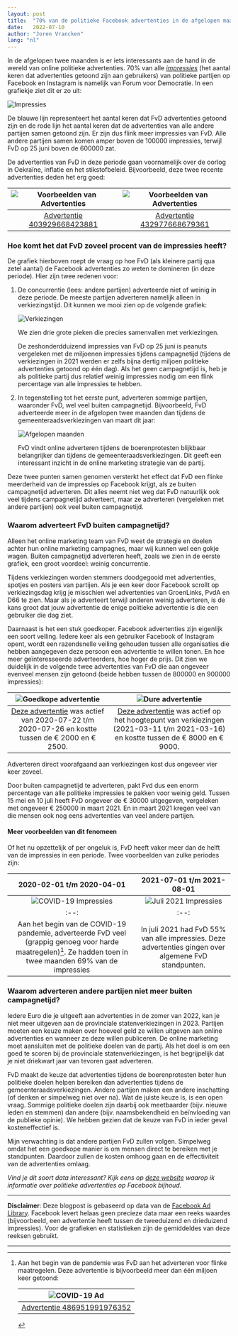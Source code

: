 ```yaml
---
layout: post
title:  "70% van de politieke Facebook advertenties in de afgelopen maanden waren van Forum voor Democratie"
date:   2022-07-10
author: "Joren Vrancken"
lang: "nl"
---
```


In de afgelopen twee maanden is er iets interessants aan de hand in de wereld van online politieke advertenties. 70% van alle [_impressies_](https://www.facebook.com/business/help/675615482516035) (het aantal keren dat advertenties getoond zijn aan gebruikers) van politieke partijen op Facebook en Instagram is namelijk van Forum voor Democratie. In een grafiekje ziet dit er zo uit:

![Impressies](/assets/fvd-ads-june/impressions.png)

De blauwe lijn representeert het aantal keren dat FvD advertenties getoond zijn en de rode lijn het aantal keren dat de advertenties van alle andere partijen samen getoond zijn. Er zijn dus flink meer impressies van FvD. Alle andere partijen samen komen amper boven de 100000 impressies, terwijl FvD op 25 juni boven de 600000 zat.

De advertenties van FvD in deze periode gaan voornamelijk over de oorlog in Oekraïne, inflatie en het stikstofbeleid. Bijvoorbeeld, deze twee recente advertenties deden het erg goed:

| ![Voorbeelden van Advertenties](/assets/fvd-ads-june/example1.png) | ![Voorbeelden van Advertenties](/assets/fvd-ads-june/example2.png) |
| :--: | :--: |
| [Advertentie 403929668423881](https://www.facebook.com/ads/library/?id=403929668423881) | [Advertentie 432977668679361](https://www.facebook.com/ads/library/?id=432977668679361) |

### Hoe komt het dat FvD zoveel procent van de impressies heeft?
De grafiek hierboven roept de vraag op hoe FvD (als kleinere partij qua zetel aantal) de Facebook advertenties zo weten te domineren (in deze periode). Hier zijn twee redenen voor:

1. De concurrentie (lees: andere partijen) adverteerde niet of weinig in deze periode. De meeste partijen adverteren namelijk alleen in verkiezingstijd. Dit kunnen we mooi zien op de volgende grafiek:

    ![Verkiezingen](/assets/fvd-ads-june/elections.png)

    We zien drie grote pieken die precies samenvallen met verkiezingen.

    De zeshonderdduizend impressies van FvD op 25 juni is peanuts vergeleken met de miljoenen impressies tijdens campagnetijd (tijdens de verkiezingen in 2021 werden er zelfs bijna dertig miljoen politieke advertenties getoond op één dag). Als het geen campagnetijd is, heb je als politieke partij dus relatief weinig impressies nodig om een flink percentage van alle impressies te hebben.

2. In tegenstelling tot het eerste punt, adverteren sommige partijen, waaronder FvD, wel veel buiten campagnetijd. Bijvoorbeeld, FvD adverteerde meer in de afgelopen twee maanden dan tijdens de gemeenteraadsverkiezingen van maart dit jaar:

    ![Afgelopen maanden](/assets/fvd-ads-june/last-months.png)

    FvD vindt online adverteren tijdens de boerenprotesten blijkbaar belangrijker dan tijdens de gemeenteraadsverkiezingen. Dit geeft een interessant inzicht in de online marketing strategie van de partij.

Deze twee punten samen genomen versterkt het effect dat FvD een flinke meerderheid van de impressies op Facebook krijgt, als ze buiten campagnetijd adverteren. Dit alles neemt niet weg dat FvD natuurlijk ook veel tijdens campagnetijd adverteert, maar ze adverteren (vergeleken met andere partijen) ook veel buiten campagnetijd.

### Waarom adverteert FvD buiten campagnetijd?
Alleen het online marketing team van FvD weet de strategie en doelen achter hun online marketing campagnes, maar wij kunnen wel een gokje wagen. Buiten campagnetijd adverteren heeft, zoals we zien in de eerste grafiek, een groot voordeel: weinig concurrentie.

Tijdens verkiezingen worden stemmers doodgegooid met advertenties, spotjes en posters van partijen. Als je een keer door Facebook scrollt op verkiezingsdag krijg je misschien wel advertenties van GroenLinks, PvdA en D66 te zien. Maar als je adverteert terwijl anderen weinig adverteren, is de kans groot dat jouw advertentie de enige politieke advertentie is die een gebruiker die dag ziet.

Daarnaast is het een stuk goedkoper. Facebook advertenties zijn eigenlijk een soort veiling. Iedere keer als een gebruiker Facebook of Instagram opent, wordt een razendsnelle veiling gehouden tussen alle organisaties die hebben aangegeven deze persoon een advertentie te willen tonen. En hoe meer geïnteresseerde adverteerders, hoe hoger de prijs. Dit zien we duidelijk in de volgende twee advertenties van FvD die aan ongeveer evenveel mensen zijn getoond (beide hebben tussen de 800000 en 900000 impressies):

| ![Goedkope advertentie](/assets/fvd-ads-june/example_ad_cheap.png) | ![Dure advertentie](/assets/fvd-ads-june/example_ad_2021_elections.png) |
| :--: | :--: |
| [Deze advertentie](https://www.facebook.com/ads/library/?id=1137440176639095) was actief van 2020-07-22 t/m 2020-07-26 en kostte tussen de € 2000 en € 2500.| [Deze advertentie](https://www.facebook.com/ads/library/?id=493868091608806) was actief op het hoogtepunt van verkiezingen (2021-03-11 t/m 2021-03-16) en kostte tussen de € 8000 en € 9000. |

Adverteren direct voorafgaand aan verkiezingen kost dus ongeveer vier keer zoveel.

Door buiten campagnetijd te adverteren, pakt Fvd dus een enorm percentage van alle politieke impressies te pakken voor weinig geld. Tussen 15 mei en 10 juli heeft FvD ongeveer de € 30000 uitgegeven, vergeleken met ongeveer € 250000 in maart 2021. En in maart 2021 kregen veel van die mensen ook nog eens advertenties van veel andere partijen.

#### Meer voorbeelden van dit fenomeen
Of het nu opzettelijk of per ongeluk is, FvD heeft vaker meer dan de helft van de impressies in een periode. Twee voorbeelden van zulke periodes zijn:

| 2020-02-01 t/m 2020-04-01 | 2021-07-01 t/m 2021-08-01 |
| :--: | :--: |
| ![COVID-19 Impressies](/assets/fvd-ads-june/impressions-covid.png) | ![Juli 2021 Impressies](/assets/fvd-ads-june/impressions-2021-07.png)|
| :--: | :--: |
| Aan het begin van de COVID-19 pandemie, adverteerde FvD veel (grappig genoeg voor harde maatregelen)[^0]. Ze hadden toen in twee maanden 69% van de impressies | In juli 2021 had FvD 55% van alle impressies. Deze advertenties gingen over algemene FvD standpunten. |

### Waarom adverteren andere partijen niet meer buiten campagnetijd?
Iedere Euro die je uitgeeft aan advertenties in de zomer van 2022, kan je niet meer uitgeven aan de provinciale statenverkiezingen in 2023. Partijen moeten een keuze maken over hoeveel geld ze willen uitgeven aan online advertenties en wanneer ze deze willen publiceren. De online marketing moet aansluiten met de politieke doelen van de partij. Als het doel is om een goed te scoren bij de provinciale statenverkiezingen, is het begrijpelijk dat je niet driekwart jaar van tevoren gaat adverteren.

FvD maakt de keuze dat advertenties tijdens de boerenprotesten beter hun politieke doelen helpen bereiken dan advertenties tijdens de gemeenteraadsverkiezingen. Andere partijen maken een andere inschatting (of denken er simpelweg niet over na). Wat de juiste keuze is, is een open vraag. Sommige politieke doelen zijn daarbij ook meetbaarder (bijv. nieuwe leden en stemmen) dan andere (bijv. naamsbekendheid en beïnvloeding van de publieke opinie). We hebben gezien dat de keuze van FvD in ieder geval kosteneffectief is.

Mijn verwachting is dat andere partijen FvD zullen volgen. Simpelweg omdat het een goedkope manier is om mensen direct te bereiken met je standpunten. Daardoor zullen de kosten omhoog gaan en de effectiviteit van de advertenties omlaag.

_Vind je dit soort data interessant? Kijk eens op [deze website](https://joren485.github.io/DutchPoliticalFacebookAdComparision/) waarop ik informatie over politieke advertenties op Facebook bijhoud._

---

**Disclaimer**: Deze blogpost is gebaseerd op data van de [Facebook Ad Library](https://www.facebook.com/ads/library/). Facebook levert helaas geen precieze data maar een reeks waardes (bijvoorbeeld, een advertentie heeft tussen de tweeduizend en drieduizend impressies). Voor de grafieken en statistieken zijn de gemiddeldes van deze reeksen gebruikt.

---

[^0]: Aan het begin van de pandemie was FvD aan het adverteren voor flinke maatregelen. Deze advertentie is bijvoorbeeld meer dan één miljoen keer getoond:

    | ![COVID-19 Ad](/assets/fvd-ads-june/example_ad_covid.png) |
    | :--: |
    | [Advertentie 486951991976352](https://www.facebook.com/ads/library/?id=486951991976352) |
